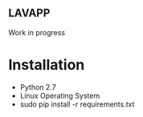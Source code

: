 ## LAVAPP

Work in progress

# Installation
* Python 2.7
* Linux Operating System
* sudo pip install -r requirements.txt
